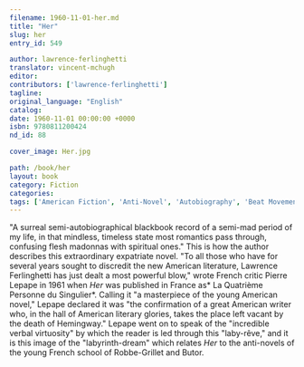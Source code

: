 ```yaml
---
filename: 1960-11-01-her.md
title: "Her"
slug: her
entry_id: 549

author: lawrence-ferlinghetti
translator: vincent-mchugh
editor: 
contributors: ['lawrence-ferlinghetti']
tagline: 
original_language: "English"
catalog: 
date: 1960-11-01 00:00:00 +0000 
isbn: 9780811200424
nd_id: 88

cover_image: Her.jpg

path: /book/her
layout: book
category: Fiction
categories: 
tags: ['American Fiction', 'Anti-Novel', 'Autobiography', 'Beat Movement', 'English', 'Ferlinghetti']
---
```

"A surreal semi-autobiographical blackbook record of a semi-mad period of my life, in that mindless, timeless state most romantics pass through, confusing flesh madonnas with spiritual ones." This is how the author describes this extraordinary expatriate novel. "To all those who have for several years sought to discredit the new American literature, Lawrence Ferlinghetti has just dealt a most powerful blow," wrote French critic Pierre Lepape in 1961 when *Her* was published in France as* La Quatrième Personne du Singulier*. Calling it "a masterpiece of the young American novel," Lepape declared it was "the confirmation of a great American writer who, in the hall of American literary glories, takes the place left vacant by the death of Hemingway." Lepape went on to speak of the "incredible verbal virtuosity" by which the reader is led through this "laby-rêve," and it is this image of the "labyrinth-dream" which relates *Her* to the anti-novels of the young French school of Robbe-Grillet and Butor.





